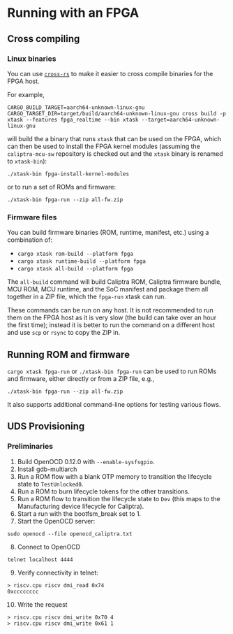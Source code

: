 # Running with an FPGA

## Cross compiling

### Linux binaries

You can use [`cross-rs`](https://github.com/cross-rs/cross) to make it easier to cross compile binaries for the FPGA host.

For example,

```shell
CARGO_BUILD_TARGET=aarch64-unknown-linux-gnu CARGO_TARGET_DIR=target/build/aarch64-unknown-linux-gnu cross build -p xtask --features fpga_realtime --bin xtask --target=aarch64-unknown-linux-gnu
```

will build the a binary that runs `xtask` that can be used on the FPGA, which can then be used to install the FPGA kernel modules (assuming the `caliptra-mcu-sw` repository is checked out and the `xtask` binary is renamed to `xtask-bin`):

```shell
./xtask-bin fpga-install-kernel-modules
```

or to run a set of ROMs and firmware:

```shell
./xtask-bin fpga-run --zip all-fw.zip
```

### Firmware files

You can build firmware binaries (ROM, runtime, manifest, etc.) using a combination of:

* `cargo xtask rom-build --platform fpga`
* `cargo xtask runtime-build --platform fpga`
* `cargo xtask all-build --platform fpga`

The `all-build` command will build Caliptra ROM, Caliptra firmware bundle, MCU ROM, MCU runtime, and the SoC manifest and package them all together in a ZIP file, which the `fpga-run` xtask can run.

These commands can be run on any host. It is not recommended to run them on the FPGA host as it is very slow (the build can take over an hour the first time); instead it is better to run the command on a different host and use `scp` or `rsync` to copy the ZIP in.

## Running ROM and firmware

`cargo xtask fpga-run` or `./xtask-bin fpga-run` can be used to run ROMs and firmware, either directly or from a ZIP file, e.g.,

```shell
./xtask-bin fpga-run --zip all-fw.zip
```

It also supports additional command-line options for testing various flows.

## UDS Provisioning

### Preliminaries

1. Build OpenOCD 0.12.0 with `--enable-sysfsgpio`.
2. Install gdb-multiarch
3. Run a ROM flow with a blank OTP memory to transition the lifecycle state to `TestUnlocked0`.
4. Run a ROM to burn lifecycle tokens for the other transitions.
5. Run a ROM flow to transition the lifecycle state to `Dev` (this maps to the Manufacturing device lifecycle for Caliptra).
6. Start a run with the bootfsm_break set to 1.
7. Start the OpenOCD server:

```
sudo openocd --file openocd_caliptra.txt
```

8. Connect to OpenOCD

```
telnet localhost 4444
```

9. Verify connectivity in telnet:

```
> riscv.cpu riscv dmi_read 0x74
0xcccccccc
```

10. Write the request
```
> riscv.cpu riscv dmi_write 0x70 4
> riscv.cpu riscv dmi_write 0x61 1
```

